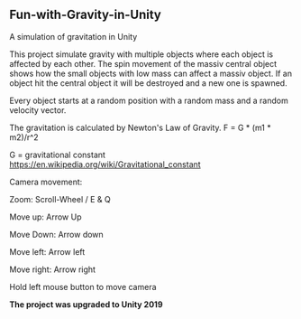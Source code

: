 ## Fun-with-Gravity-in-Unity ##

A simulation of gravitation in Unity

This project simulate gravity with multiple objects where each object is affected by each other. The spin movement of the massiv central object shows how the small objects with low mass can affect a massiv object. If an object hit the central object it will be destroyed and a new one is spawned. 

Every object starts at a random position with a random mass and a random velocity vector. 

The gravitation is calculated by Newton's Law of Gravity. 
F = G * (m1 * m2)/r^2 

G = gravitational constant https://en.wikipedia.org/wiki/Gravitational_constant



Camera movement:

Zoom: Scroll-Wheel / E & Q

Move up: Arrow Up

Move Down: Arrow down

Move left: Arrow left

Move right: Arrow right

Hold left mouse button to move camera

**The project was upgraded to Unity 2019**
